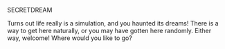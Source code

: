 SECRETDREAM

Turns out life really is a simulation, and you haunted its dreams! There is a way to get here naturally, or you may have gotten here randomly. Either way, welcome! Where would you like to go?

<audio src="/Sound/Happy-theme.mp3"/>
+ [OVERWORLD INTRO... DREAM?]
	Remember that one?
<exit dream="OVERWORLDINTRODREAM" />

+ [JUNGLE DREAM]
	Welcome to it.
<exit dream="JUNGLEDREAM" />

+ [SPACE DREAM]
	The final frontier, but far from the final dream.
<exit dream="SPACEDREAM" />

+ [GOLDFISH BOWL DREAM]
	Blub blub.
<exit dream="GOLDFISHBOWLDREAM" />

+ [ALLIGATOR IN A SWIMMING POOL DREAM]
	You know that one! And if you don't I highly recommend it because it's the non-random way to get here!
<exit dream="ALLIGATORINASWIMMINGPOOLDREAM" />	

+ [TEETH ON A DATE DREAM]
	Dates are hard.
<exit dream="teethonadate" />	

+ [FIRST KISS DREAM]
	Awww...
<exit dream="firstkissdream" />	

+ [EPIC BATTLE DREAM]
	Beware of Giant!
<exit dream="EPICBATTLEDREAM" />

+ [GARDEN GNOME DREAM]
	A giant's worst nightmare...
<exit dream="GARDENGNOMEDREAM" />

+ [NO PANTS AT SCHOOL DREAM]
	Everyone's worst nightmare...
<exit dream="nopantsatschooldream" />

+ [UNFINISHED DREAMS]
	Eww...
	+ [WET DREAM]
		Eww...
<exit dream="WETDREAM" />		
	+ [GLITCH DREAM]
		Hope this one works! ^_^ //disabled for now perhaps in post-jam! //Instead, enjoy a random dream!
<exit dream="random" />